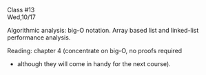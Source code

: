 <div class="lecture2">

<div class="column_date">
<p markdown="block">

Class #13 <br>
Wed,10/17

</p>
</div>
<div class="column_materials">
<p markdown="block">

Algorithmic analysis: big-O notation.
Array based list and linked-list performance analysis.


</p>
</div>

<div class="column_assign">
<p markdown="block">

Reading: chapter 4 (concentrate on big-O, no proofs required
- although they will come in handy for the next course). 


</p>
</div>

</div>
